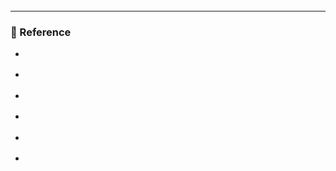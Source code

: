 # 

## 

<br>

## 

<br>

## 

<br>

## 

<br>

## 

---

### 📌 Reference  

- []()

- []()

- []()

- []()

- []()

- []()